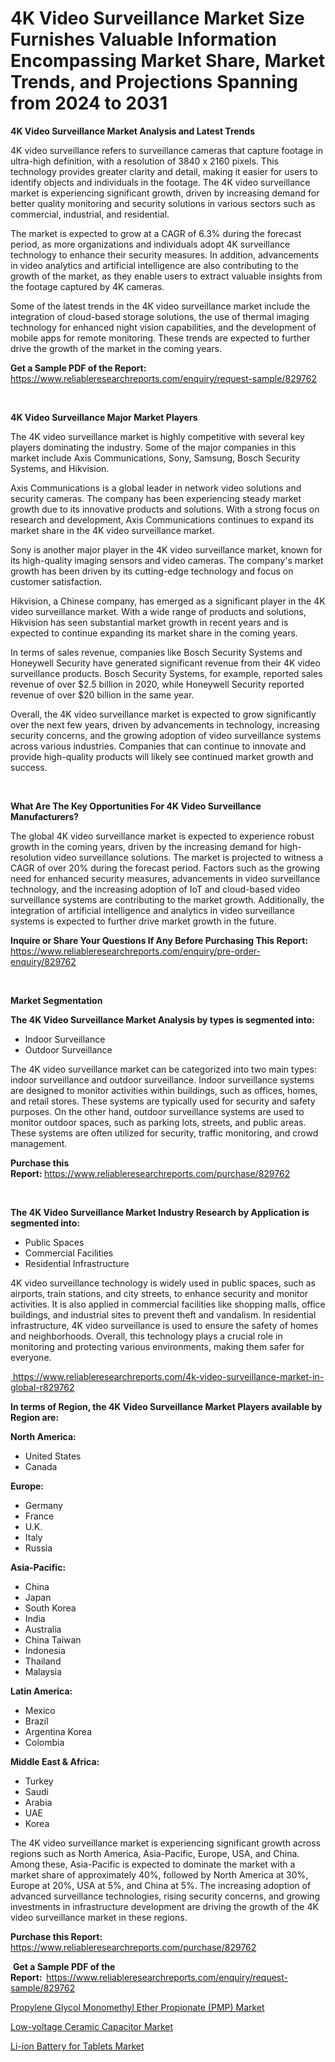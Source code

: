 <p><h1>4K Video Surveillance Market Size Furnishes Valuable Information Encompassing Market Share, Market Trends, and Projections Spanning from 2024 to 2031</h1></p><p><strong>4K Video Surveillance Market Analysis and Latest Trends</strong></p>
<p><p>4K video surveillance refers to surveillance cameras that capture footage in ultra-high definition, with a resolution of 3840 x 2160 pixels. This technology provides greater clarity and detail, making it easier for users to identify objects and individuals in the footage. The 4K video surveillance market is experiencing significant growth, driven by increasing demand for better quality monitoring and security solutions in various sectors such as commercial, industrial, and residential.</p><p>The market is expected to grow at a CAGR of 6.3% during the forecast period, as more organizations and individuals adopt 4K surveillance technology to enhance their security measures. In addition, advancements in video analytics and artificial intelligence are also contributing to the growth of the market, as they enable users to extract valuable insights from the footage captured by 4K cameras.</p><p>Some of the latest trends in the 4K video surveillance market include the integration of cloud-based storage solutions, the use of thermal imaging technology for enhanced night vision capabilities, and the development of mobile apps for remote monitoring. These trends are expected to further drive the growth of the market in the coming years.</p></p>
<p><strong>Get a Sample PDF of the Report:&nbsp;</strong> <a href="https://www.reliableresearchreports.com/enquiry/request-sample/829762">https://www.reliableresearchreports.com/enquiry/request-sample/829762</a></p>
<p>&nbsp;</p>
<p><strong>4K Video Surveillance Major Market Players</strong></p>
<p><p>The 4K video surveillance market is highly competitive with several key players dominating the industry. Some of the major companies in this market include Axis Communications, Sony, Samsung, Bosch Security Systems, and Hikvision.</p><p>Axis Communications is a global leader in network video solutions and security cameras. The company has been experiencing steady market growth due to its innovative products and solutions. With a strong focus on research and development, Axis Communications continues to expand its market share in the 4K video surveillance market.</p><p>Sony is another major player in the 4K video surveillance market, known for its high-quality imaging sensors and video cameras. The company's market growth has been driven by its cutting-edge technology and focus on customer satisfaction.</p><p>Hikvision, a Chinese company, has emerged as a significant player in the 4K video surveillance market. With a wide range of products and solutions, Hikvision has seen substantial market growth in recent years and is expected to continue expanding its market share in the coming years.</p><p>In terms of sales revenue, companies like Bosch Security Systems and Honeywell Security have generated significant revenue from their 4K video surveillance products. Bosch Security Systems, for example, reported sales revenue of over $2.5 billion in 2020, while Honeywell Security reported revenue of over $20 billion in the same year.</p><p>Overall, the 4K video surveillance market is expected to grow significantly over the next few years, driven by advancements in technology, increasing security concerns, and the growing adoption of video surveillance systems across various industries. Companies that can continue to innovate and provide high-quality products will likely see continued market growth and success.</p></p>
<p>&nbsp;</p>
<p><strong>What Are The Key Opportunities For 4K Video Surveillance Manufacturers?</strong></p>
<p><p>The global 4K video surveillance market is expected to experience robust growth in the coming years, driven by the increasing demand for high-resolution video surveillance solutions. The market is projected to witness a CAGR of over 20% during the forecast period. Factors such as the growing need for enhanced security measures, advancements in video surveillance technology, and the increasing adoption of IoT and cloud-based video surveillance systems are contributing to the market growth. Additionally, the integration of artificial intelligence and analytics in video surveillance systems is expected to further drive market growth in the future.</p></p>
<p><strong>Inquire or Share Your Questions If Any Before Purchasing This Report:</strong> <a href="https://www.reliableresearchreports.com/enquiry/pre-order-enquiry/829762">https://www.reliableresearchreports.com/enquiry/pre-order-enquiry/829762</a></p>
<p>&nbsp;</p>
<p><strong>Market Segmentation</strong></p>
<p><strong>The 4K Video Surveillance Market Analysis by types is segmented into:</strong></p>
<p><ul><li>Indoor Surveillance</li><li>Outdoor Surveillance</li></ul></p>
<p><p>The 4K video surveillance market can be categorized into two main types: indoor surveillance and outdoor surveillance. Indoor surveillance systems are designed to monitor activities within buildings, such as offices, homes, and retail stores. These systems are typically used for security and safety purposes. On the other hand, outdoor surveillance systems are used to monitor outdoor spaces, such as parking lots, streets, and public areas. These systems are often utilized for security, traffic monitoring, and crowd management.</p></p>
<p><strong>Purchase this Report:&nbsp;</strong><a href="https://www.reliableresearchreports.com/purchase/829762">https://www.reliableresearchreports.com/purchase/829762</a></p>
<p>&nbsp;</p>
<p><strong>The 4K Video Surveillance Market Industry Research by Application is segmented into:</strong></p>
<p><ul><li>Public Spaces</li><li>Commercial Facilities</li><li>Residential Infrastructure</li></ul></p>
<p><p>4K video surveillance technology is widely used in public spaces, such as airports, train stations, and city streets, to enhance security and monitor activities. It is also applied in commercial facilities like shopping malls, office buildings, and industrial sites to prevent theft and vandalism. In residential infrastructure, 4K video surveillance is used to ensure the safety of homes and neighborhoods. Overall, this technology plays a crucial role in monitoring and protecting various environments, making them safer for everyone.</p></p>
<p><a href="https://www.reliableresearchreports.com/4k-video-surveillance-market-in-global-r829762">&nbsp;https://www.reliableresearchreports.com/4k-video-surveillance-market-in-global-r829762</a></p>
<p><strong>In terms of Region, the 4K Video Surveillance Market Players available by Region are:</strong></p>
<p>
    <p> <strong> North America: </strong>
        <ul>
            <li>United States</li>
            <li>Canada</li>
        </ul>
        </p> 
    <p> <strong> Europe: </strong>
        <ul>
            <li>Germany</li>
            <li>France</li>
            <li>U.K.</li>
            <li>Italy</li>
            <li>Russia</li>
        </ul>
        </p> 
    <p> <strong> Asia-Pacific: </strong>
        <ul>
            <li>China</li>
            <li>Japan</li>
            <li>South Korea</li>
            <li>India</li>
            <li>Australia</li>
            <li>China Taiwan</li>
            <li>Indonesia</li>
            <li>Thailand</li>
            <li>Malaysia</li>
        </ul>
        </p> 
    <p> <strong> Latin America: </strong>
        <ul>
            <li>Mexico</li>
            <li>Brazil</li>
            <li>Argentina Korea</li>
            <li>Colombia</li>
        </ul>
        </p> 
    <p> <strong> Middle East & Africa: </strong>
        <ul>
            <li>Turkey</li>
            <li>Saudi</li>
            <li>Arabia</li>
            <li>UAE</li>
            <li>Korea</li>
        </ul>
    </p>
    </p>
<p><p>The 4K video surveillance market is experiencing significant growth across regions such as North America, Asia-Pacific, Europe, USA, and China. Among these, Asia-Pacific is expected to dominate the market with a market share of approximately 40%, followed by North America at 30%, Europe at 20%, USA at 5%, and China at 5%. The increasing adoption of advanced surveillance technologies, rising security concerns, and growing investments in infrastructure development are driving the growth of the 4K video surveillance market in these regions.</p></p>
<p><strong>Purchase this Report: </strong><a href="https://www.reliableresearchreports.com/purchase/829762">https://www.reliableresearchreports.com/purchase/829762</a></p>
<p>&nbsp;<strong>Get a Sample PDF of the Report:&nbsp;&nbsp;</strong><a href="https://www.reliableresearchreports.com/enquiry/request-sample/829762">https://www.reliableresearchreports.com/enquiry/request-sample/829762</a></p>
<p><strong></strong></p>
<p><p><a href="https://issuu.com/reportprime-2/docs/propylene-glycol-monomethyl-ether-propionate-pmp-m">Propylene Glycol Monomethyl Ether Propionate (PMP) Market</a></p><p><a href="https://github.com/lianapter60/Market-Research-Report-List-1/blob/main/low-voltage-ceramic-capacitor-market.md">Low-voltage Ceramic Capacitor Market</a></p><p><a href="https://github.com/lesliranch56456/Market-Research-Report-List-1/blob/main/li-ion-battery-for-tablets-market.md">Li-ion Battery for Tablets Market</a></p></p>